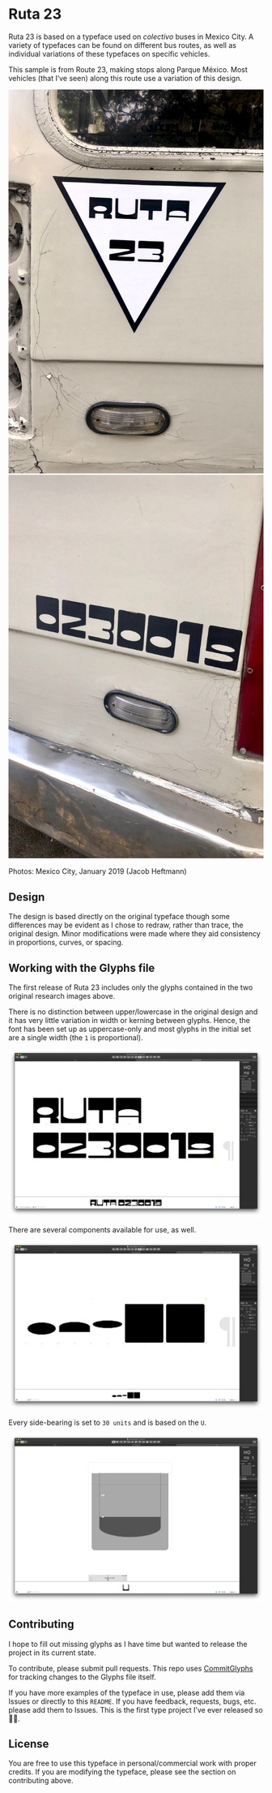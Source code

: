 # Ruta 23
Ruta 23 is based on a typeface used on *colectivo* buses in Mexico City. A variety of typefaces can be found on different bus routes, as well as individual variations of these typefaces on specific vehicles.

This sample is from Route 23, making stops along Parque México. Most vehicles (that I’ve seen) along this route use a variation of this design.

![ruta23 1](research/ruta23-01.jpeg)
![ruta23 1](research/ruta23-02.jpeg)

Photos: Mexico City, January 2019 (Jacob Heftmann)

## Design
The design is based directly on the original typeface though some differences may be evident as I chose to redraw, rather than trace, the original design. Minor modifications were made where they aid consistency in proportions, curves, or spacing.

## Working with the Glyphs file
The first release of Ruta 23 includes only the glyphs contained in the two original research images above.

There is no distinction between upper/lowercase in the original design and it has very little variation in width or kerning between glyphs. Hence, the font has been set up as uppercase-only and most glyphs in the initial set are a single width (the `1` is proportional).

![](reference/ref-01.png)

There are several components available for use, as well.

![](reference/ref-02.png)

Every side-bearing is set to `30 units` and is based on the `U`.

![](reference/ref-03.png)

## Contributing
I hope to fill out missing glyphs as I have time but wanted to release the project in its current state.

To contribute, please submit pull requests. This repo uses [CommitGlyphs](https://glyphsapp.com/tools/commitglyphs) for tracking changes to the Glyphs file itself.

If you have more examples of the typeface in use, please add them via Issues or directly to this `README`. If you have feedback, requests, bugs, etc. please add them to Issues. This is the first type project I’ve ever released so 🤷‍♂️.

## License
You are free to use this typeface in personal/commercial work with proper credits. If you are modifying the typeface, please see the section on contributing above.